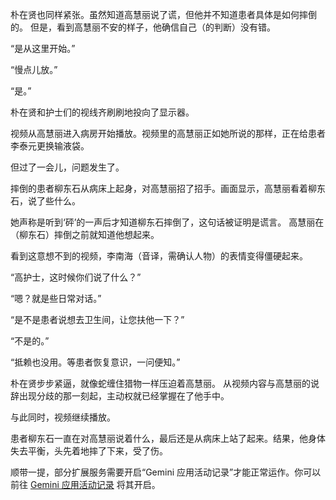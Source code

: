 朴在贤也同样紧张。虽然知道高慧丽说了谎，但他并不知道患者具体是如何摔倒的。
但是，看到高慧丽不安的样子，他确信自己（的判断）没有错。

“是从这里开始。”

“慢点儿放。”

“是。”

朴在贤和护士们的视线齐刷刷地投向了显示器。

视频从高慧丽进入病房开始播放。视频里的高慧丽正如她所说的那样，正在给患者李泰元更换输液袋。

但过了一会儿，问题发生了。

摔倒的患者柳东石从病床上起身，对高慧丽招了招手。画面显示，高慧丽看着柳东石，说了些什么。

她声称是听到‘砰’的一声后才知道柳东石摔倒了，这句话被证明是谎言。
高慧丽在（柳东石）摔倒之前就知道他想起来。

看到这意想不到的视频，李南海（音译，需确认人物）的表情变得僵硬起来。

“高护士，这时候你们说了什么？”

“嗯？就是些日常对话。”

“是不是患者说想去卫生间，让您扶他一下？”

“不是的。”

“抵赖也没用。等患者恢复意识，一问便知。”

朴在贤步步紧逼，就像蛇缠住猎物一样压迫着高慧丽。
从视频内容与高慧丽的说辞出现分歧的那一刻起，主动权就已经掌握在了他手中。

与此同时，视频继续播放。

患者柳东石一直在对高慧丽说着什么，最后还是从病床上站了起来。结果，他身体失去平衡，头先着地摔了下来，受了伤。

顺带一提，部分扩展服务需要开启“Gemini 应用活动记录”才能正常运作。你可以前往 [Gemini 应用活动记录](https://myactivity.google.com/product/gemini) 将其开启。